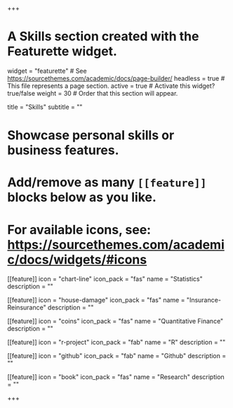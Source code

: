 +++
# A Skills section created with the Featurette widget.
widget = "featurette"  # See https://sourcethemes.com/academic/docs/page-builder/
headless = true  # This file represents a page section.
active = true  # Activate this widget? true/false
weight = 30  # Order that this section will appear.

title = "Skills"
subtitle = ""

# Showcase personal skills or business features.
# 
# Add/remove as many `[[feature]]` blocks below as you like.
# 
# For available icons, see: https://sourcethemes.com/academic/docs/widgets/#icons

[[feature]]
  icon = "chart-line"
  icon_pack = "fas"
  name = "Statistics"
  description = ""  

[[feature]]
  icon = "house-damage"
  icon_pack = "fas"
  name = "Insurance-Reinsurance"
  description = ""

[[feature]]
  icon = "coins"
  icon_pack = "fas"
  name = "Quantitative Finance"
  description = ""

[[feature]]
  icon = "r-project"
  icon_pack = "fab"
  name = "R"
  description = ""

[[feature]]
  icon = "github"
  icon_pack = "fab"
  name = "Github"
  description = ""
  
[[feature]]
  icon = "book"
  icon_pack = "fas"
  name = "Research"
  description = ""

+++
